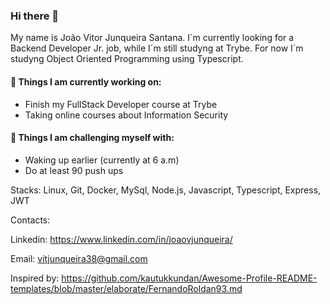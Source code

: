 ### Hi there 👋

<!--
**JoaoJunqueira/JoaoJunqueira** is a ✨ _special_ ✨ repository because its `README.md` (this file) appears on your GitHub profile.

Here are some ideas to get you started:

- 🔭 I’m currently working on ...
- 🌱 I’m currently learning ...
- 👯 I’m looking to collaborate on ...
- 🤔 I’m looking for help with ...
- 💬 Ask me about ...
- 📫 How to reach me: ...
- 😄 Pronouns: ...
- ⚡ Fun fact: ...
-->
My name is João Vitor Junqueira Santana. I´m currently looking for a Backend Developer Jr. job, while I´m still studyng at Trybe. For now I´m studyng Object Oriented Programming using Typescript.

#### 🌱 Things I am currently working on: 
- Finish my FullStack Developer course at Trybe 
- Taking online courses about Information Security

#### :muscle: Things I am challenging myself with:
- Waking up earlier (currently at 6 a.m)
- Do at least 90 push ups

Stacks: Linux, Git, Docker, MySql, Node.js, Javascript, Typescript, Express, JWT

Contacts: 

Linkedin: https://www.linkedin.com/in/joaovjunqueira/

Email: vitjunqueira38@gmail.com

Inspired by: https://github.com/kautukkundan/Awesome-Profile-README-templates/blob/master/elaborate/FernandoRoldan93.md
